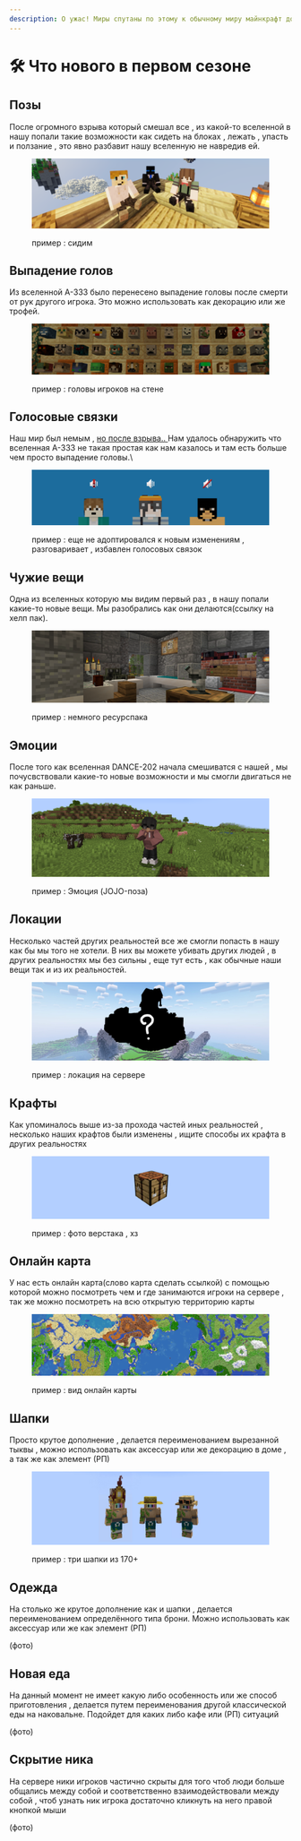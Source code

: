 ```yaml
---
description: О ужас! Миры спутаны по этому к обычному миру майнкрафт добавляются новые вещи
---
```


# 🛠 Что нового в первом сезоне

## Позы

После огромного взрыва который смешал все , из какой-то вселенной в нашу попали такие возможности как сидеть на блоках , лежать , упасть и ползание , это явно разбавит нашу вселенную не навредив ей.

<figure><img src="../../.gitbook/assets/image (1) (1).png" alt=""><figcaption><p>пример : сидим</p></figcaption></figure>

## Выпадение голов

Из вселенной A-333 было перенесено выпадение головы после смерти от рук другого игрока. Это можно использовать как декорацию или же трофей.

<figure><img src="../../.gitbook/assets/image (3) (1).png" alt=""><figcaption><p>пример : головы игроков на стене</p></figcaption></figure>

## Голосовые связки

Наш мир был немым , [но после взрыва.. ](../../vazhno/mody.md#plasmovoice)Нам удалось обнаружить что вселенная А-333 не такая простая как нам казалось и там есть больше чем просто выпадение головы.\


<figure><img src="../../.gitbook/assets/image (1) (2).png" alt=""><figcaption><p>пример : еще не адоптировался к новым изменениям , разговаривает , избавлен голосовых связок</p></figcaption></figure>

## Чужие вещи

Одна из вселенных которую мы видим первый раз , в нашу попали какие-то новые вещи. Мы разобрались как они делаются(ссылку на хелп пак).&#x20;

<figure><img src="../../.gitbook/assets/image (2) (1).png" alt=""><figcaption><p>пример : немного ресурспака</p></figcaption></figure>

## Эмоции

После того как вселенная DANCE-202 начала смешиватся с нашей , мы почусвствовали какие-то новые возможности и мы смогли двигаться не как раньше.

<figure><img src="../../.gitbook/assets/image (5).png" alt=""><figcaption><p>пример : Эмоция (JOJO-поза) </p></figcaption></figure>

## Локации

Несколько частей других реальностей все же смогли попасть в нашу как бы мы того не хотели. В них вы можете убивать других людей , в других реальностях мы без сильны , еще тут есть , как обычные наши вещи так и из их реальностей.

<figure><img src="../../.gitbook/assets/69_20230110000730.png" alt=""><figcaption><p>пример : локация на сервере</p></figcaption></figure>

## Крафты&#x20;

Как упоминалось выше из-за прохода частей иных реальностей , несколько наших крафтов были изменены , ищите способы их крафта в других реальностях

<figure><img src="../../.gitbook/assets/image (2).png" alt=""><figcaption><p>пример : фото верстака , хз</p></figcaption></figure>

## Онлайн карта

У нас есть онлайн карта(слово карта сделать ссылкой) с помощью которой можно посмотреть чем и где занимаются игроки на сервере , так же можно посмотреть на всю открытую территорию карты

<figure><img src="../../.gitbook/assets/image (1).png" alt=""><figcaption><p>пример : вид онлайн карты</p></figcaption></figure>

## Шапки

Просто крутое дополнение , делается переименованием вырезанной тыквы , можно использовать как аксессуар или же декорацию в доме , а так же как элемент (РП)

<figure><img src="../../.gitbook/assets/IMG_6842.JPEG" alt=""><figcaption><p>пример : три шапки из 170+</p></figcaption></figure>



## Одежда

На столько же крутое дополнение как и шапки , делается переименованием определённого типа брони. Можно использовать как аксессуар или же как элемент (РП)

(фото)

## Новая еда

На данный момент не имеет какую либо особенность или же способ приготовления , делается путем переименования другой классической еды на наковальне. Подойдет для каких либо кафе или (РП) ситуаций&#x20;

(фото)

## Скрытие ника

На сервере ники игроков частично скрыты для того чтоб люди больше общались между собой и соответственно взаимодействовали между собой , чтоб узнать ник игрока достаточно кликнуть на него правой кнопкой мыши&#x20;

(фото)

